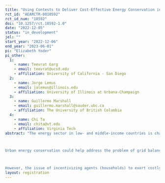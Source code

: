 ```yaml
---
title: "Using Contests to Deliver Cost-Effective Energy Conservation in Vietnam"
rct_id: "AEARCTR-0010592"
rct_id_num: "10592"
doi: "10.1257/rct.10592-1.0"
date: "2022-12-05"
status: "in_development"
jel: ""
start_year: "2022-12-06"
end_year: "2023-06-01"
pi: "Elizabeth Yoder"
pi_other:
  1:
    - name: Teevrat Garg
    - email: teevrat@ucsd.edu
    - affiliation: University of California - San Diego
  2:
    - name: Jorge Lemus
    - email: jalemus@illinois.edu
    - affiliation: University of Illinois at Urbana-Champaign
  3:
    - name: Guillermo Marshall
    - email: guillermo.marshall@sauder.ubc.ca
    - affiliation: The University of British Columbia
  4:
    - name: Chi Ta
    - email: chita@vt.edu
    - affiliation: Virginia Tech
abstract: "The energy sector in low- and middle-income countries is characterized by two stylized facts: (a) higher rates of particulate and carbon emissions per unit electricity generated and (b) low aggregate energy production resulting in lack of access and reliability of electricity. These concerns have led policy makers to encourage energy conservation in urban households through a variety of programs including tiered pricing, behavioral nudges, and direct “bonus” payments to keep energy use below a target maximum.

Urban energy conservation could help address the problem of grid balancing, that is reducing peak demand, especially as LMICs (including Vietnam where we propose our study) transition to a larger share of their electricity being generated from renewable resources. This is crucial to achieving the emissions reduction promise of renewable energy.

However, the issue of incentivizing agents (households) to exert costly, unobservable effort (energy abatement) is a long-standing and open question in economics. In many settings, including ours, the principal (utility) observes a performance measure (energy use) correlated with agent’s effort but not the effort directly because the principal is unable to observe shocks beyond the control of the agent (e.g. weather, household demand shock). One possible solution is to use rank-ordered tournaments that incentivize relative performance, thereby obviating the need for the principal to observe common shocks. In this project, we draw on a rich theoretical and nascent empirical literature on contracts and rank-ordered tournaments to test what features of tournaments are best suited to encourage greater conservation."
layout: registration
---
```



